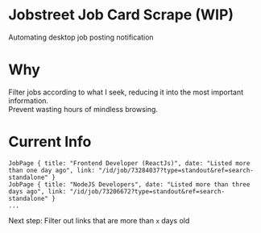 # Jobstreet Job Card Scrape (WIP)
Automating desktop job posting notification

# Why
Filter jobs according to what I seek, reducing it into the most important information.  
Prevent wasting hours of mindless browsing.
# Current Info
```
JobPage { title: "Frontend Developer (ReactJs)", date: "Listed more than one day ago", link: "/id/job/73284037?type=standout&ref=search-standalone" }
JobPage { title: "NodeJS Developers", date: "Listed more than three days ago", link: "/id/job/73206672?type=standout&ref=search-standalone" }
...
```
Next step: Filter out links that are more than `x` days old
